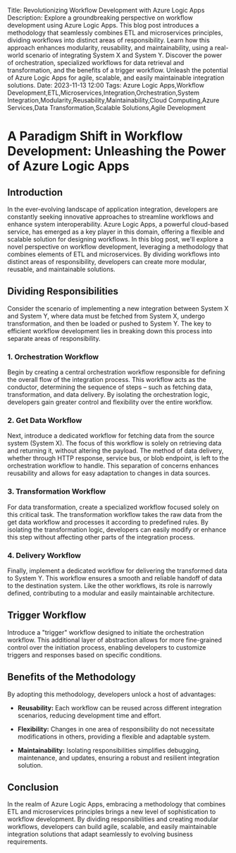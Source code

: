 Title: Revolutionizing Workflow Development with Azure Logic Apps
Description: Explore a groundbreaking perspective on workflow development using Azure Logic Apps. This blog post introduces a methodology that seamlessly combines ETL and microservices principles, dividing workflows into distinct areas of responsibility. Learn how this approach enhances modularity, reusability, and maintainability, using a real-world scenario of integrating System X and System Y. Discover the power of orchestration, specialized workflows for data retrieval and transformation, and the benefits of a trigger workflow. Unleash the potential of Azure Logic Apps for agile, scalable, and easily maintainable integration solutions.
Date: 2023-11-13 12:00
Tags: Azure Logic Apps,Workflow Development,ETL,Microservices,Integration,Orchestration,System Integration,Modularity,Reusability,Maintainability,Cloud Computing,Azure Services,Data Transformation,Scalable Solutions,Agile Development

# A Paradigm Shift in Workflow Development: Unleashing the Power of Azure Logic Apps

## Introduction

In the ever-evolving landscape of application integration, developers are constantly seeking innovative approaches to streamline workflows and enhance system interoperability. Azure Logic Apps, a powerful cloud-based service, has emerged as a key player in this domain, offering a flexible and scalable solution for designing workflows. In this blog post, we'll explore a novel perspective on workflow development, leveraging a methodology that combines elements of ETL and microservices. By dividing workflows into distinct areas of responsibility, developers can create more modular, reusable, and maintainable solutions.

## Dividing Responsibilities

Consider the scenario of implementing a new integration between System X and System Y, where data must be fetched from System X, undergo transformation, and then be loaded or pushed to System Y. The key to efficient workflow development lies in breaking down this process into separate areas of responsibility.

### 1. Orchestration Workflow

Begin by creating a central orchestration workflow responsible for defining the overall flow of the integration process. This workflow acts as the conductor, determining the sequence of steps – such as fetching data, transformation, and data delivery. By isolating the orchestration logic, developers gain greater control and flexibility over the entire workflow.

### 2. Get Data Workflow

Next, introduce a dedicated workflow for fetching data from the source system (System X). The focus of this workflow is solely on retrieving data and returning it, without altering the payload. The method of data delivery, whether through HTTP response, service bus, or blob endpoint, is left to the orchestration workflow to handle. This separation of concerns enhances reusability and allows for easy adaptation to changes in data sources.

### 3. Transformation Workflow

For data transformation, create a specialized workflow focused solely on this critical task. The transformation workflow takes the raw data from the get data workflow and processes it according to predefined rules. By isolating the transformation logic, developers can easily modify or enhance this step without affecting other parts of the integration process.

### 4. Delivery Workflow

Finally, implement a dedicated workflow for delivering the transformed data to System Y. This workflow ensures a smooth and reliable handoff of data to the destination system. Like the other workflows, its role is narrowly defined, contributing to a modular and easily maintainable architecture.

## Trigger Workflow

Introduce a "trigger" workflow designed to initiate the orchestration workflow. This additional layer of abstraction allows for more fine-grained control over the initiation process, enabling developers to customize triggers and responses based on specific conditions.

## Benefits of the Methodology

By adopting this methodology, developers unlock a host of advantages:

- **Reusability:** Each workflow can be reused across different integration scenarios, reducing development time and effort.

- **Flexibility:** Changes in one area of responsibility do not necessitate modifications in others, providing a flexible and adaptable system.

- **Maintainability:** Isolating responsibilities simplifies debugging, maintenance, and updates, ensuring a robust and resilient integration solution.

## Conclusion

In the realm of Azure Logic Apps, embracing a methodology that combines ETL and microservices principles brings a new level of sophistication to workflow development. By dividing responsibilities and creating modular workflows, developers can build agile, scalable, and easily maintainable integration solutions that adapt seamlessly to evolving business requirements.